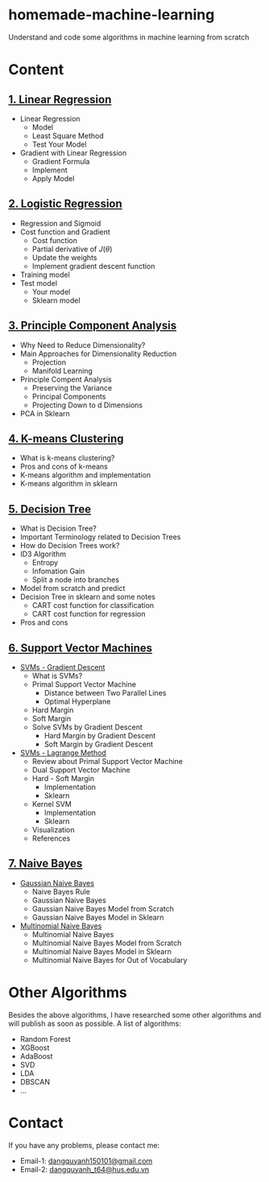 # homemade-machine-learning
Understand and code some algorithms in machine learning from scratch

# Content
## [1. Linear Regression](https://github.com/QuyAnh2005/homemade-machine-learning/tree/main/Linear%20Regression)
- Linear Regression
  - Model
  - Least Square Method
  - Test Your Model
- Gradient with Linear Regression
  - Gradient Formula
  - Implement
  - Apply Model
  
## [2. Logistic Regression](https://github.com/QuyAnh2005/homemade-machine-learning/blob/main/2%20-%20Logistic%20Regression)
- Regression and Sigmoid
- Cost function and Gradient
  - Cost function
  - Partial derivative of $J(\theta)$
  - Update the weights
  - Implement gradient descent function
- Training model
- Test model
  - Your model
  - Sklearn model
  
## [3. Principle Component Analysis](https://github.com/QuyAnh2005/homemade-machine-learning/tree/main/3%20-%20Principle%20Component%20Analysis)
- Why Need to Reduce Dimensionality?
- Main Approaches for Dimensionality Reduction
  - Projection
  - Manifold Learning
- Principle Compent Analysis
  - Preserving the Variance
  - Principal Components
  - Projecting Down to d Dimensions
- PCA in Sklearn

## [4. K-means Clustering](https://github.com/QuyAnh2005/homemade-machine-learning/blob/ec749a151c4fe399141f203f699ff3260f31902d/4%20-%20K-means)
- What is k-means clustering?
- Pros and cons of k-means
- K-means algorithm and implementation
- K-means algorithm in sklearn

## [5. Decision Tree](https://github.com/QuyAnh2005/homemade-machine-learning/blob/ec749a151c4fe399141f203f699ff3260f31902d/5%20-%20Decision%20Tree)
- What is Decision Tree?
- Important Terminology related to Decision Trees
- How do Decision Trees work?
- ID3 Algorithm
  - Entropy
  - Infomation Gain
  - Split a node into branches
- Model from scratch and predict
- Decision Tree in sklearn and some notes
  - CART cost function for classification
  - CART cost function for regression
- Pros and cons

## [6. Support Vector Machines](https://github.com/QuyAnh2005/homemade-machine-learning/tree/ec749a151c4fe399141f203f699ff3260f31902d/6%20-%20Support%20Vector%20Machine)
- [SVMs - Gradient Descent](https://github.com/QuyAnh2005/homemade-machine-learning/blob/main/6%20-%20Support%20Vector%20Machine/SVMs%20-%20Part%201%20-%20Gradient%20Descent.ipynb)
  - What is SVMs?
  - Primal Support Vector Machine
    - Distance between Two Parallel Lines
    - Optimal Hyperplane
  - Hard Margin
  - Soft Margin
  - Solve SVMs by Gradient Descent
    - Hard Margin by Gradient Descent
    - Soft Margin by Gradient Descent
- [SVMs - Lagrange Method](https://github.com/QuyAnh2005/homemade-machine-learning/blob/main/6%20-%20Support%20Vector%20Machine/SVMs%20-%20Part%202%20-%20Lagrange%20Method.ipynb)
  - Review about Primal Support Vector Machine
  - Dual Support Vector Machine
  - Hard - Soft Margin
    - Implementation
    - Sklearn
  - Kernel SVM
    - Implementation
    - Sklearn
  - Visualization
  - References

  
## [7. Naive Bayes](https://github.com/QuyAnh2005/homemade-machine-learning/tree/ec749a151c4fe399141f203f699ff3260f31902d/7%20-%20Naive%20Bayes)
- [Gaussian Naive Bayes](https://github.com/QuyAnh2005/homemade-machine-learning/blob/ec749a151c4fe399141f203f699ff3260f31902d/7%20-%20Naive%20Bayes/Gaussian%20Naive%20Bayes.ipynb)
  - Naive Bayes Rule
  - Gaussian Naive Bayes
  - Gaussian Naive Bayes Model from Scratch
  - Gaussian Naive Bayes Model in Sklearn
- [Multinomial Naive Bayes](https://github.com/QuyAnh2005/homemade-machine-learning/blob/ec749a151c4fe399141f203f699ff3260f31902d/7%20-%20Naive%20Bayes/Multinomial%20Naives%20Nayes.ipynb)
  - Multinomial Naive Bayes
  - Multinomial Naive Bayes Model from Scratch
  - Multinomial Naive Bayes Model in Sklearn
  - Multinomial Naive Bayes for Out of Vocabulary

# Other Algorithms
Besides the above algorithms, I have researched some other algorithms and will publish as soon as possible. A list of algorithms:
- Random Forest
- XGBoost
- AdaBoost
- SVD
- LDA
- DBSCAN
- ...

# Contact
If you have any problems, please contact me:
- Email-1: dangquyanh150101@gmail.com
- Email-2: dangquyanh_t64@hus.edu.vn
